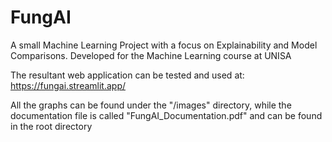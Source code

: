 # FungAI

A small Machine Learning Project with a focus on Explainability and Model Comparisons.
Developed for the Machine Learning course at UNISA

The resultant web application can be tested and used at: https://fungai.streamlit.app/

All the graphs can be found under the "/images" directory, while the documentation file is called "FungAI_Documentation.pdf" and can be found in the root directory

